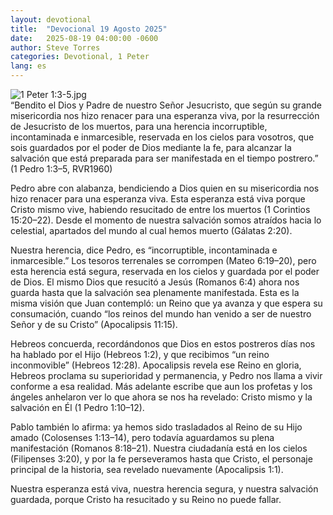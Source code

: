 ```yaml
---
layout: devotional
title:  "Devocional 19 Agosto 2025"
date:   2025-08-19 04:00:00 -0600
author: Steve Torres
categories: Devotional, 1 Peter
lang: es
---
```

<img src="https://sitemedia.esteeb.com/file/esteebcomsitemedia/devotional_images/1+Peter/ES-1Pe-1_3-5.jpg?raw=true" alt="1 Peter 1:3-5.jpg" style="max-width: 100%; height: auto;">

<div class="scripture">
   “Bendito el Dios y Padre de nuestro Señor Jesucristo, que según su grande misericordia nos hizo renacer para una esperanza viva, por la resurrección de Jesucristo de los muertos, para una herencia incorruptible, incontaminada e inmarcesible, reservada en los cielos para vosotros, que sois guardados por el poder de Dios mediante la fe, para alcanzar la salvación que está preparada para ser manifestada en el tiempo postrero.” (1 Pedro 1:3–5, RVR1960)
</div>

Pedro abre con alabanza, bendiciendo a Dios quien en su misericordia nos hizo renacer para una esperanza viva. Esta esperanza está viva porque Cristo mismo vive, habiendo resucitado de entre los muertos (1 Corintios 15:20–22). Desde el momento de nuestra salvación somos atraídos hacia lo celestial, apartados del mundo al cual hemos muerto (Gálatas 2:20).

Nuestra herencia, dice Pedro, es “incorruptible, incontaminada e inmarcesible.” Los tesoros terrenales se corrompen (Mateo 6:19–20), pero esta herencia está segura, reservada en los cielos y guardada por el poder de Dios. El mismo Dios que resucitó a Jesús (Romanos 6:4) ahora nos guarda hasta que la salvación sea plenamente manifestada. Esta es la misma visión que Juan contempló: un Reino que ya avanza y que espera su consumación, cuando “los reinos del mundo han venido a ser de nuestro Señor y de su Cristo” (Apocalipsis 11:15).

Hebreos concuerda, recordándonos que Dios en estos postreros días nos ha hablado por el Hijo (Hebreos 1:2), y que recibimos “un reino inconmovible” (Hebreos 12:28). Apocalipsis revela ese Reino en gloria, Hebreos proclama su superioridad y permanencia, y Pedro nos llama a vivir conforme a esa realidad. Más adelante escribe que aun los profetas y los ángeles anhelaron ver lo que ahora se nos ha revelado: Cristo mismo y la salvación en Él (1 Pedro 1:10–12).

Pablo también lo afirma: ya hemos sido trasladados al Reino de su Hijo amado (Colosenses 1:13–14), pero todavía aguardamos su plena manifestación (Romanos 8:18–21). Nuestra ciudadanía está en los cielos (Filipenses 3:20), y por la fe perseveramos hasta que Cristo, el personaje principal de la historia, sea revelado nuevamente (Apocalipsis 1:1).

Nuestra esperanza está viva, nuestra herencia segura, y nuestra salvación guardada, porque Cristo ha resucitado y su Reino no puede fallar.
